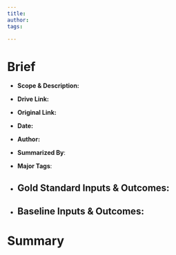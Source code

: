 ```yaml
---
title:
author:
tags:

---
```


# Brief
-   **Scope & Description:** 
-   **Drive Link:** 
-   **Original Link:** 
-   **Date:** 
-   **Author:** 
-   **Summarized By**: 
-   **Major Tags**: 
-  **Gold Standard Inputs & Outcomes:** 
	- 
	    
-   **Baseline Inputs & Outcomes:**  
	- 
	    

# Summary